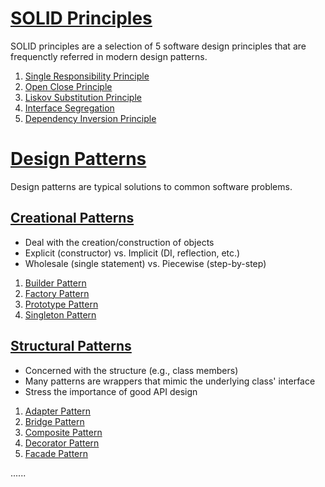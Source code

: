 # [SOLID Principles](src/1.solid-principles)

SOLID principles are a selection of 5 software design principles that are frequenctly referred in modern design patterns.

1. [Single Responsibility Principle](src/1.solid-principles/1.single-responsibility)
2. [Open Close Principle](src/1.solid-principles/2.open-close)
3. [Liskov Substitution Principle](src/1.solid-principles/3.liskov-substitution)
4. [Interface Segregation](src/1.solid-principles/4.interface-segregation)
5. [Dependency Inversion Principle](src/1.solid-principles/5.dependency-inversion)

# [Design Patterns](src/2.design-patterns)

Design patterns are typical solutions to common software problems.

## [Creational Patterns](src/2.design-patterns/1.creational-patterns)

- Deal with the creation/construction of objects
- Explicit (constructor) vs. Implicit (DI, reflection, etc.)
- Wholesale (single statement) vs. Piecewise (step-by-step)

1. [Builder Pattern](src/2.design-patterns/1.creational-patterns/1.builder)
2. [Factory Pattern](src/2.design-patterns/1.creational-patterns/2.factory)
3. [Prototype Pattern](src/2.design-patterns/1.creational-patterns/3.prototype)
4. [Singleton Pattern](src/2.design-patterns/1.creational-patterns/4.singleton)

## [Structural Patterns](src/2.design-patterns/2.structural-patterns)

- Concerned with the structure (e.g., class members)
- Many patterns are wrappers that mimic the underlying class' interface
- Stress the importance of good API design

1. [Adapter Pattern](src/2.design-patterns/2.structural-patterns/1.adapter)
2. [Bridge Pattern](src/2.design-patterns/2.structural-patterns/2.bridge)
3. [Composite Pattern](src/2.design-patterns/2.structural-patterns/3.composite)
4. [Decorator Pattern](src/2.design-patterns/2.structural-patterns/4.decorator)
5. [Facade Pattern](src/2.design-patterns/2.structural-patterns/5.facade)

......
